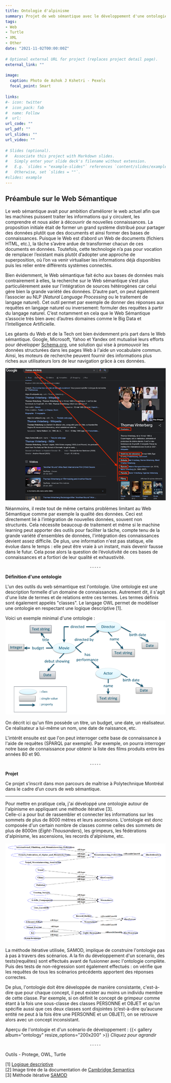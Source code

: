 ```yaml
---
title: Ontologie d'alpinisme
summary: Projet de web sémantique avec le développement d'une ontologie OWL
tags:
- Web
- Turtle
- XML
- Other
date: "2021-11-02T00:00:00Z"

# Optional external URL for project (replaces project detail page).
external_link: ""

image:
  caption: Photo de Ashok J Kshetri - Pexels
  focal_point: Smart

links:
#- icon: twitter
#  icon_pack: fab
#  name: Follow
#  url:
url_code: ""
url_pdf: ""
url_slides: ""
url_video: ""

# Slides (optional).
#   Associate this project with Markdown slides.
#   Simply enter your slide deck's filename without extension.
#   E.g. `slides = "example-slides"` references `content/slides/example-slides.md`.
#   Otherwise, set `slides = ""`.
#slides: example
---
```

**Préambule sur le Web Sémantique**
-------

Le web sémantique avait pour ambition d’améliorer le web actuel afin que les machines puissent traiter les informations qui y circulent, les comprendre et nous aider à découvrir de nouvelles connaissances. La proposition initiale était de former un grand système distribué pour partager des données plutôt que des documents et ainsi former des bases de connaissances. Puisque le Web est d’abord un Web de documents (fichiers HTML, etc.), la tâche s’avère ardue de transformer chacun de ces documents en données. Toutefois, cette technologie n’a pas pour vocation de remplacer l’existant mais plutôt d’adopter une approche de superposition, où l’on va venir virtualiser les informations déjà disponibles puis les relier entre différents systèmes connectés.

Bien évidemment, le Web sémantique fait écho aux bases de données mais contrairement à elles, la recherche sur le Web sémantique s’est plus particulièrement axée sur l'intégration de sources hétérogènes car celui gère bien la grande variété des données. D’autre part, on peut également l’associer au NLP (*Natural Language Processing* ou le traitement de langage naturel). Cet outil permet par exemple de donner des réponses aux requêtes en langage naturel ou inversement: formuler des requêtes à partir du langage naturel. C’est notamment en cela que le Web Sémantique s’associe très bien avec d’autres domaines comme le Big Data et l’Intelligence Artificielle.

Les géants du Web et de la Tech ont bien évidemment pris part dans le Web sémantique. Google, Microsoft, Yahoo et Yandex ont mutualisé leurs efforts pour développer [Schema.org](https://schema.org/), une solution qui vise à promouvoir les données structurées dans les pages Web à l'aide un vocabulaire commun. Ainsi, les moteurs de recherche peuvent fournir des informations plus riches aux utilisateurs lors de leur navigation grâce à ces données. 

![Where is my image ?](projet-ontology-google.png "Recherche sémantique sur Google")

Néanmoins, il reste tout de même certains problèmes limitant au Web Sémantique comme par exemple la qualité des données. Ceci est directement lié à l’intégration de nouvelles données, souvent non structurés. Cela nécessite beaucoup de traitement et même si le machine learning peut apporter des outils pour faciliter la tâche, compte tenu de la grande variété d'ensembles de données, l'intégration des connaissances devient assez difficile.
De plus, une information n'est pas statique, elle évolue dans le temps : elle peut être vraie à un instant, mais devenir fausse dans le futur. Cela pose alors la question de l’évolutivité de ces bases de connaissances et a fortiori de leur qualité et exhaustivité.

                                         -----

**Définition d'une ontologie**

L'un des outils du web sémantique est l'ontologie. Une ontologie est une description formelle d'un domaine de connaissances. Autrement dit, il s'agit d'une liste de termes et de relations entre ces termes. Les termes définis sont également appelés "classes". Le langage OWL permet de modéliser une ontologie en respectant une logique descriptive [1].

Voici un exemple minimal d'une ontologie :
![Where is my image ?](projet-ontology-definition.png "Exemple d'ontologie de film[2]")

On décrit ici qu'un film possède un titre, un budget, une date, un réalisateur. Ce réalisateur a lui-même un nom, une date de naissance, etc.

L'intérêt ensuite est que l'on peut interroger cette base de connaissance à l'aide de requêtes (SPARQL par exemple). Par exemple, on pourra interroger notre base de connaissance pour obtenir la liste des films produits entre les années 80 et 90. 


                                         -----

**Projet**

Ce projet s’inscrit dans mon parcours de maîtrise à Polytechnique Montréal dans le cadre d’un cours de web sémantique.

-----

Pour mettre en pratique cela, j'ai développé une ontologie autour de l'alpinisme en appliquant une méthode itérative [3].  
Celle-ci a pour but de rassembler et connecter les informations sur les sommets de plus de 8000 mètres et leurs ascensions. L'ontologie est donc composée d'un certain nombre de classes comme celles des sommets de plus de 8000m (*Eight-Thousanders*), les grimpeurs, les fédérations d'alpinisme, les ascensions, les records d'alpinisme, etc.

![Where is my image ?](projet-ontology-graph.png "Exemple de graphe qui présente les fédérations d’alpinisme, les pays, les sommets de 8000m, les grimpeurs et les détenteurs de record")

La méthode itérative utilisée, SAMOD, implique de construire l'ontologie pas à pas à travers des scénarios. A la fin du développement d'un scenario, des tests(requêtes) sont effectués avant de fusionner avec l'ontologie complète. Puis des tests de non-régression sont également effectués : on vérifie que les requêtes de tous les scénarios précédents apportent des réponses correctes. 

De plus, l'ontologie doit être développée de manière consistante, c'est-à-dire que pour chaque concept, il peut exister au moins un individu membre de cette classe. Par exemple, si on définit le concept de grimpeur comme étant à la fois une sous-classe des classes PERSONNE et OBJET et qu'on spécifie aussi que ces deux classes sont disjointes (c’est-à-dire qu’aucune entité ne peut à la fois être une PERSONNE et un OBJET), on se retrouve alors avec un concept inconsistant. 

Aperçu de l'ontologie et d'un scénario de développement :
{{< gallery album="ontology" resize_options="200x200" >}}
*Cliquez pour agrandir*

                                         -----

Outils - Protege, OWL, Turtle

[1] [Logique descriptive](https://fr.wikipedia.org/wiki/Logique_de_description)    
[2] Image tirée de la documentation de [Cambridge Semantics ](https://docs.cambridgesemantics.com/anzo/v4.3/userdoc/models-intro.htm)              
[3] Méthode itérative [SAMOD](https://essepuntato.it/samod/)  



